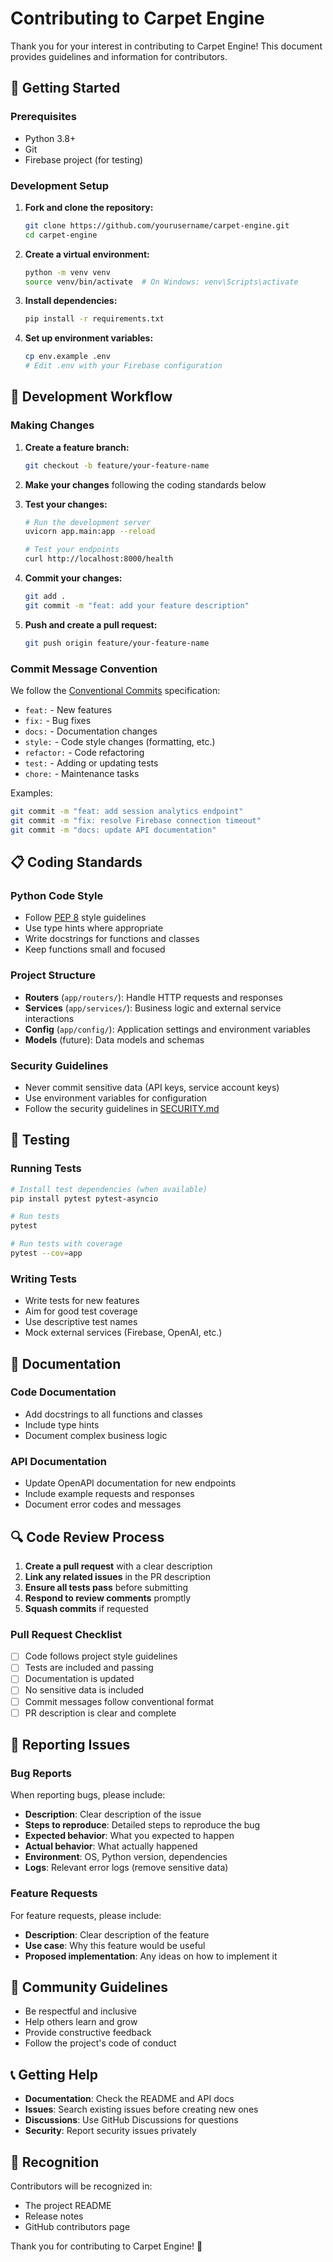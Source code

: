# Contributing to Carpet Engine

Thank you for your interest in contributing to Carpet Engine! This document provides guidelines and information for contributors.

## 🚀 Getting Started

### Prerequisites

- Python 3.8+
- Git
- Firebase project (for testing)

### Development Setup

1. **Fork and clone the repository:**
   ```bash
   git clone https://github.com/yourusername/carpet-engine.git
   cd carpet-engine
   ```

2. **Create a virtual environment:**
   ```bash
   python -m venv venv
   source venv/bin/activate  # On Windows: venv\Scripts\activate
   ```

3. **Install dependencies:**
   ```bash
   pip install -r requirements.txt
   ```

4. **Set up environment variables:**
   ```bash
   cp env.example .env
   # Edit .env with your Firebase configuration
   ```

## 🔧 Development Workflow

### Making Changes

1. **Create a feature branch:**
   ```bash
   git checkout -b feature/your-feature-name
   ```

2. **Make your changes** following the coding standards below

3. **Test your changes:**
   ```bash
   # Run the development server
   uvicorn app.main:app --reload
   
   # Test your endpoints
   curl http://localhost:8000/health
   ```

4. **Commit your changes:**
   ```bash
   git add .
   git commit -m "feat: add your feature description"
   ```

5. **Push and create a pull request:**
   ```bash
   git push origin feature/your-feature-name
   ```

### Commit Message Convention

We follow the [Conventional Commits](https://www.conventionalcommits.org/) specification:

- `feat:` - New features
- `fix:` - Bug fixes
- `docs:` - Documentation changes
- `style:` - Code style changes (formatting, etc.)
- `refactor:` - Code refactoring
- `test:` - Adding or updating tests
- `chore:` - Maintenance tasks

Examples:
```bash
git commit -m "feat: add session analytics endpoint"
git commit -m "fix: resolve Firebase connection timeout"
git commit -m "docs: update API documentation"
```

## 📋 Coding Standards

### Python Code Style

- Follow [PEP 8](https://www.python.org/dev/peps/pep-0008/) style guidelines
- Use type hints where appropriate
- Write docstrings for functions and classes
- Keep functions small and focused

### Project Structure

- **Routers** (`app/routers/`): Handle HTTP requests and responses
- **Services** (`app/services/`): Business logic and external service interactions
- **Config** (`app/config/`): Application settings and environment variables
- **Models** (future): Data models and schemas

### Security Guidelines

- Never commit sensitive data (API keys, service account keys)
- Use environment variables for configuration
- Follow the security guidelines in [SECURITY.md](SECURITY.md)

## 🧪 Testing

### Running Tests

```bash
# Install test dependencies (when available)
pip install pytest pytest-asyncio

# Run tests
pytest

# Run tests with coverage
pytest --cov=app
```

### Writing Tests

- Write tests for new features
- Aim for good test coverage
- Use descriptive test names
- Mock external services (Firebase, OpenAI, etc.)

## 📝 Documentation

### Code Documentation

- Add docstrings to all functions and classes
- Include type hints
- Document complex business logic

### API Documentation

- Update OpenAPI documentation for new endpoints
- Include example requests and responses
- Document error codes and messages

## 🔍 Code Review Process

1. **Create a pull request** with a clear description
2. **Link any related issues** in the PR description
3. **Ensure all tests pass** before submitting
4. **Respond to review comments** promptly
5. **Squash commits** if requested

### Pull Request Checklist

- [ ] Code follows project style guidelines
- [ ] Tests are included and passing
- [ ] Documentation is updated
- [ ] No sensitive data is included
- [ ] Commit messages follow conventional format
- [ ] PR description is clear and complete

## 🐛 Reporting Issues

### Bug Reports

When reporting bugs, please include:

- **Description**: Clear description of the issue
- **Steps to reproduce**: Detailed steps to reproduce the bug
- **Expected behavior**: What you expected to happen
- **Actual behavior**: What actually happened
- **Environment**: OS, Python version, dependencies
- **Logs**: Relevant error logs (remove sensitive data)

### Feature Requests

For feature requests, please include:

- **Description**: Clear description of the feature
- **Use case**: Why this feature would be useful
- **Proposed implementation**: Any ideas on how to implement it

## 🤝 Community Guidelines

- Be respectful and inclusive
- Help others learn and grow
- Provide constructive feedback
- Follow the project's code of conduct

## 📞 Getting Help

- **Documentation**: Check the README and API docs
- **Issues**: Search existing issues before creating new ones
- **Discussions**: Use GitHub Discussions for questions
- **Security**: Report security issues privately

## 🎉 Recognition

Contributors will be recognized in:
- The project README
- Release notes
- GitHub contributors page

Thank you for contributing to Carpet Engine! 🚀 